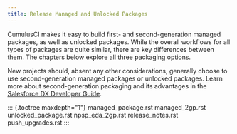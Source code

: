 ```yaml
---
title: Release Managed and Unlocked Packages
---
```


CumulusCI makes it easy to build first- and second-generation managed
packages, as well as unlocked packages. While the overall workflows for
all types of packages are quite similar, there are key differences
between them. The chapters below explore all three packaging options.

New projects should, absent any other considerations, generally choose
to use second-generation managed packages or unlocked packages. Learn
more about second-generation packaging and its advantages in the
[Salesforce DX Developer
Guide](https://developer.salesforce.com/docs/atlas.en-us.sfdx_dev.meta/sfdx_dev/sfdx_dev_dev2gp.htm).

::: {.toctree maxdepth="1"}
managed_package.rst managed_2gp.rst unlocked_package.rst
npsp_eda_2gp.rst release_notes.rst push_upgrades.rst
:::
